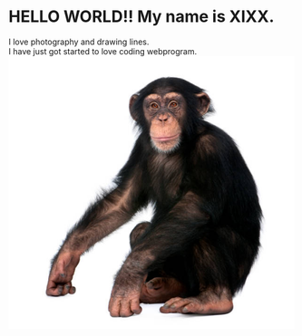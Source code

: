 # HELLO WORLD!! My name is XIXX.
I love photography and drawing lines.  
I have just got started to love coding webprogram.  
![나야나](./img/monkey01.jpg)
